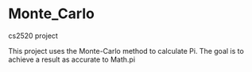 # Monte_Carlo
cs2520 project

This project uses the Monte-Carlo method to calculate Pi. The goal is to achieve a result as accurate to Math.pi
